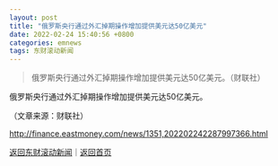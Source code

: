 ```yaml
---
layout: post
title: "俄罗斯央行通过外汇掉期操作增加提供美元达50亿美元"
date: 2022-02-24 15:40:56 +0800
categories: emnews
tags: 东财滚动新闻
---
```

> 俄罗斯央行通过外汇掉期操作增加提供美元达50亿美元。（财联社）

<p>俄罗斯央行通过外汇掉期操作增加提供美元达50亿美元。</p><p class="em_media">（文章来源：财联社）</p>

<http://finance.eastmoney.com/news/1351,202202242287997366.html>

[返回东财滚动新闻](//finews.withounder.com/emnews/)｜[返回首页](//finews.withounder.com/)